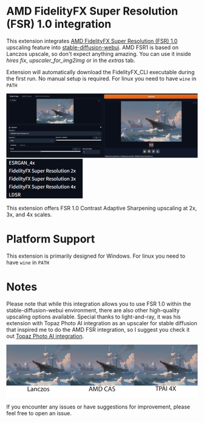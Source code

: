 # AMD FidelityFX Super Resolution (FSR) 1.0 integration

This extension integrates [AMD FidelityFX Super Resolution (FSR) 1.0](https://gpuopen.com/fidelityfx-superresolution/) upscaling feature into [stable-diffusion-webui](https://github.com/AUTOMATIC1111/stable-diffusion-webui). AMD FSR1 is based on Lanczos upscale, so don't expect anything amazing. You can use it inside *hires fix*, *upscaler_for_img2img* or in the *extras* tab. 

Extension will automatically download the FidelityFX_CLI executable during the first run. No manual setup is required. For linux you need to have `wine` in `PATH`

![](/images/preview.png)
![](/images/upscalers.png)

This extension offers FSR 1.0 Contrast Adaptive Sharpening upscaling at 2x, 3x, and 4x scales.

# Platform Support
This extension is primarily designed for Windows. For linux you need to have `wine` in `PATH`

# Notes
Please note that while this integration allows you to use FSR 1.0 within the stable-diffusion-webui environment, there are also other high-quality upscaling options available. Special thanks to light-and-ray, it was his extension with Topaz Photo AI integration as an upscaler for stable diffusion that inspired me to do the AMD FSR integration, so I suggest you check it out [Topaz Photo AI integration](https://github.com/light-and-ray/sd-webui-topaz-photo-ai-integration).

![](/images/comparation.jpg)

If you encounter any issues or have suggestions for improvement, please feel free to open an issue.
